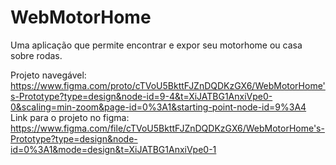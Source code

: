 # WebMotorHome
Uma aplicação que permite encontrar e expor seu motorhome ou casa sobre rodas. 


Projeto navegável: https://www.figma.com/proto/cTVoU5BkttFJZnDQDKzGX6/WebMotorHome's-Prototype?type=design&node-id=9-4&t=XiJATBG1AnxiVpe0-0&scaling=min-zoom&page-id=0%3A1&starting-point-node-id=9%3A4  
Link para o projeto no figma: https://www.figma.com/file/cTVoU5BkttFJZnDQDKzGX6/WebMotorHome's-Prototype?type=design&node-id=0%3A1&mode=design&t=XiJATBG1AnxiVpe0-1

